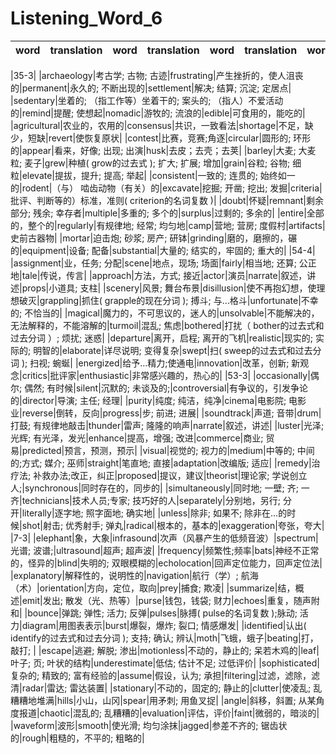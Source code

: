 # Listening_Word_6

| word          | translation                   | word        | translation                        | word          | translation                | word          | translation                    |
| ------------- | ----------------------------- | ----------- | ---------------------------------- | ------------- | -------------------------- | ------------- | ------------------------------ |

|35-3|
|archaeology|考古学; 古物; 古迹|frustrating|产生挫折的，使人沮丧的|permanent|永久的; 不断出现的|settlement|解决; 结算; 沉淀; 定居点|
|sedentary|坐着的; （指工作等）坐着干的; 案头的; （指人）不爱活动的|remind|提醒; 使想起|nomadic|游牧的; 流浪的|edible|可食用的，能吃的|
|agricultural|农业的，农用的|consensus|共识，一致看法|shortage|不足，缺少，短缺|revert|使恢复原状|
|contest|比赛，竞赛;角逐|circular|圆形的; 环形的|appear|看来，好像; 出现; 出演|husk|去皮；去壳；去荚|
|barley|大麦; 大麦粒; 麦子|grew|种植( grow的过去式 ); 扩大; 扩展; 增加|grain|谷粒; 谷物; 细粒|elevate|提拔，提升; 提高; 举起|
|consistent|一致的; 连贯的; 始终如一的|rodent|（与） 啮齿动物（有关）的|excavate|挖掘; 开凿; 挖出; 发掘|criteria|批评、判断等的）标准，准则( criterion的名词复数 )|
|doubt|怀疑|remnant|剩余部分; 残余; 幸存者|multiple|多重的; 多个的|surplus|过剩的; 多余的|
|entire|全部的，整个的|regularly|有规律地; 经常; 均匀地|camp|营地; 营房; 度假村|artifacts|史前古器物|
|mortar|迫击炮; 砂浆; 房产; 研钵|grinding|磨的，磨擦的，碾的|equipment|设备; 配备|substantial|大量的; 结实的，牢固的; 重大的|
|54-4|
|assignment|业，任务; 分配|scene|地点，现场; 场面|fairly|相当地; 还算; 公正地|tale|传说，传言|
|approach|方法，方式; 接近|actor|演员|narrate|叙述，讲述|props|小道具; 支柱|
|scenery|风景; 舞台布景|disillusion|使不再抱幻想，使理想破灭|grappling|抓住( grapple的现在分词 ); 搏斗; 与…格斗|unfortunate|不幸的; 不恰当的|
|magical|魔力的，不可思议的，迷人的|unsolvable|不能解决的，无法解释的，不能溶解的|turmoil|混乱; 焦虑|bothered|打扰（ bother的过去式和过去分词 ）; 烦扰; 迷惑|
|departure|离开，启程; 离开的飞机|realistic|现实的; 实际的; 明智的|elaborate|详尽说明; 变得复杂|swept|扫( sweep的过去式和过去分词 ); 扫视; 蜿蜒|
|energized|给予…精力;使通电|innovation|改革，创新; 新观念|critics|批评家|enthusiastic|非常感兴趣的，热心的|
|53-3|
|occasionally|偶尔; 偶然; 有时候|silent|沉默的; 未谈及的;|controversial|有争议的，引发争论的|director|导演; 主任; 经理|
|purity|纯度; 纯洁，纯净|cinema|电影院; 电影业|reverse|倒转，反向|progress|步; 前进; 进展|
|soundtrack|声道; 音带|drum|打鼓; 有规律地敲击|thunder|雷声; 隆隆的响声|narrate|叙述，讲述|
|luster|光泽; 光辉; 有光泽，发光|enhance|提高，增强; 改进|commerce|商业; 贸易|predicted|预言，预测，预示|
|visual|视觉的; 视力的|medium|中等的; 中间的;方式; 媒介; 巫师|straight|笔直地; 直接|adaptation|改编版; 适应|
|remedy|治疗法; 补救办法;改正，纠正|proposed|提议，建议|theorist|理论家; 学说创立人;|synchronous|同时存在的，同步的|
|simultaneously|同时地; 一壁; 齐; 一齐|technicians|技术人员;专家; 技巧好的人|separately|分别地，另行; 分开|literally|逐字地; 照字面地; 确实地|
|unless|除非; 如果不; 除非在…的时候|shot|射击; 优秀射手; 弹丸|radical|根本的，基本的|exaggeration|夸张，夸大|
|7-3|
|elephant|象，大象|infrasound|次声（风暴产生的低频音波）|spectrum|光谱; 波谱;|ultrasound|超声; 超声波|
|frequency|频繁性;频率|bats|神经不正常的，怪异的|blind|失明的; 双眼模糊的|echolocation|回声定位能力，回声定位法|
|explanatory|解释性的，说明性的|navigation|航行（学）; 航海（术）|orientation|方向，定位，取向|prey|捕食; 欺凌|
|summarize|结，概述|emit|发出; 散发（光、热等）|purse|钱包，钱袋; 财力|echoes|重复，随声附和|
|bounce|弹跳; 弹性; 活力; 反弹|pulses|脉搏( pulse的名词复数 );脉动; 活力|diagram|用图表表示|burst|爆裂，爆炸; 裂口; 情感爆发|
|identified|认出( identify的过去式和过去分词 ); 支持; 确认; 辨认|moth|飞蛾，蛾子|beating|打，敲打; |
|escape|逃避; 解脱; 渗出|motionless|不动的，静止的; 呆若木鸡的|leaf|叶子; 页; 叶状的结构|underestimate|低估; 估计不足; 过低评价|
|sophisticated|复杂的; 精致的; 富有经验的|assume|假设，认为; 承担|filtering|过滤，滤除，滤清|radar|雷达; 雷达装置|
|stationary|不动的，固定的; 静止的|clutter|使凌乱; 乱糟糟地堆满|hills|小山，山冈|spear|用矛刺; 用鱼叉捉|
|angle|斜移，斜置; 从某角度报道|chaotic|混乱的; 乱糟糟的|evaluation|评估，评价|faint|微弱的，暗淡的|
|waveform|波形|smooth|使光滑; 均匀涂抹|jagged|参差不齐的; 锯齿状的|rough|粗糙的，不平的; 粗略的|
